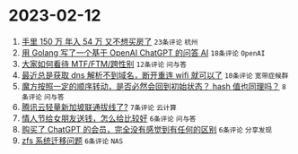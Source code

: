 # 2023-02-12

1. [手里 150 万 年入 54 万 又不想买房了](https://www.v2ex.com/t/915314) `23条评论` `杭州`
1. [用 Golang 写了一个基于 OpenAI ChatGPT 的问答 AI](https://www.v2ex.com/t/915298) `18条评论` `OpenAI`
1. [大家如何看待 MTF/FTM/跨性别](https://www.v2ex.com/t/915319) `12条评论` `问与答`
1. [最近总是获取 dns 解析不到域名，断开重连 wifi 就可以了](https://www.v2ex.com/t/915308) `10条评论` `宽带症候群`
1. [魔方按照一定的顺序转动，是否必然会回到初始状态？ hash 值也同理吗？](https://www.v2ex.com/t/915302) `8条评论` `问与答`
1. [腾讯云轻量新加坡联通拔线了?](https://www.v2ex.com/t/915315) `7条评论` `云计算`
1. [情人节给女朋友送钱，怎么给比较好](https://www.v2ex.com/t/915326) `6条评论` `问与答`
1. [购买了 ChatGPT 的会员，完全没有感觉到有任何的区别](https://www.v2ex.com/t/915313) `6条评论` `分享发现`
1. [zfs 系统迁移问题](https://www.v2ex.com/t/915300) `6条评论` `NAS`
